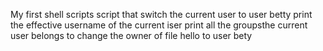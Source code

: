 My first shell scripts
script that switch the current user to user betty
print the effective username of the current iser
print all the groupsthe current user belongs to
change the owner of file hello to user bety
